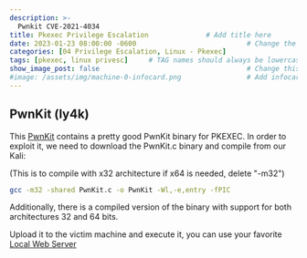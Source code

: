 ```yaml
---
description: >-
  Pwnkit CVE-2021-4034
title: Pkexec Privilege Escalation              # Add title here
date: 2023-01-23 08:00:00 -0600                           # Change the date to match completion date
categories: [04 Privilege Escalation, Linux - Pkexec]                     # Change Templates to Writeup
tags: [pkexec, linux privesc]     # TAG names should always be lowercase; replace template with writeup, and add relevant tags
show_image_post: false                                    # Change this to true
#image: /assets/img/machine-0-infocard.png                # Add infocard image here for post preview image
---
```

## PwnKit (ly4k)

This [PwnKit](https://github.com/ly4k/PwnKit) contains a pretty good PwnKit binary for PKEXEC. In order to exploit it, we need to download the PwnKit.c binary and compile from our Kali:

(This is to compile with x32 architecture if x64 is needed, delete "-m32")
```bash
gcc -m32 -shared PwnKit.c -o PwnKit -Wl,-e,entry -fPIC
```

Additionally, there is a compiled version of the binary with support for both architectures 32 and 64 bits.

Upload it to the victim machine and execute it, you can use your favorite [Local Web Server](https://shuciran.github.io/posts/Local-Web-Server/)
